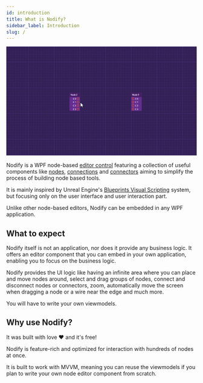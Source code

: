 ```yaml
---
id: introduction
title: What is Nodify?
sidebar_label: Introduction
slug: /
---
```


<!--
import Image from '@theme/IdealImage';

<Image img={require('./assets/editor-interaction.gif')} /> -->

![ExampleInteraction](./assets/editor-interaction.gif)

Nodify is a WPF node-based [editor control](components/editor) featuring a collection of useful components like [nodes](components/nodes), [connections](components/connections) and [connectors](components/connectors) aiming to simplify the process of building node based tools.

It is mainly inspired by Unreal Engine's [Blueprints Visual Scripting](https://docs.unrealengine.com/en-US/ProgrammingAndScripting/Blueprints/index.html) system, but focusing only on the user interface and user interaction part.

Unlike other node-based editors, Nodify can be embedded in any WPF application.

## What to expect

Nodify itself is not an application, nor does it provide any business logic. It offers an editor component that you can embed in your own application, enabling you to focus on the business logic.

Nodify provides the UI logic like having an infinite area where you can place and move nodes around, select and drag groups of nodes, connect and disconnect nodes or connectors, zoom, automatically move the screen when dragging a node or a wire near the edge and much more.

You will have to write your own viewmodels.

## Why use Nodify?

It was built with love ❤️ and it's free!

Nodify is feature-rich and optimized for interaction with hundreds of nodes at once.

It is built to work with MVVM, meaning you can reuse the viewmodels if you plan to write your own node editor component from scratch.
